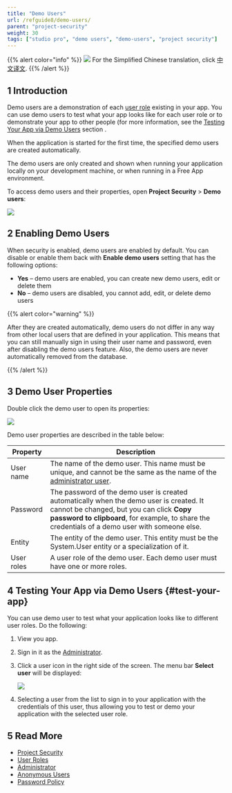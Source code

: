 ```yaml
---
title: "Demo Users"
url: /refguide8/demo-users/
parent: "project-security"
weight: 30
tags: ["studio pro", "demo users", "demo-users", "project security"]
---
```


{{% alert color="info" %}}
<img src="/attachments/china.png" style="display: inline-block; margin: 0" /> For the Simplified Chinese translation, click [中文译文](https://cdn.mendix.tencent-cloud.com/documentation/refguide8/demo-users.pdf).
{{% /alert %}}

## 1 Introduction

Demo users are a demonstration of each [user role](/refguide8/user-roles/) existing in your app. You can use demo users to test what your app looks like for each user role or to demonstrate your app to other people (for more information, see the [Testing Your App via Demo Users](#test-your-app) section . 

When the application is started for the first time, the specified demo users are created automatically.

The demo users are only created and shown when running your application locally on your development machine, or when running in a Free App environment.

To access demo users and their properties, open **Project Security** > **Demo users**:

![](/attachments/refguide8/modeling/menus/view-menu/project-explorer/security/project-security/demo-users/demo-users-tab.png)

## 2 Enabling Demo Users

When security is enabled, demo users are enabled by default. You can disable or enable them back with **Enable demo users** setting that has the following options:

* **Yes** – demo users are enabled, you can create new demo users, edit or delete them
* **No** – demo users are disabled, you cannot add, edit, or delete demo users

{{% alert color="warning" %}}

After they are created automatically, demo users do not differ in any way from other local users that are defined in your application. This means that you can still manually sign in using their user name and password, even after disabling the demo users feature. Also, the demo users are never automatically removed from the database.

{{% /alert %}}

## 3 Demo User Properties

Double click the demo user to open its properties:

![](/attachments/refguide8/modeling/menus/view-menu/project-explorer/security/project-security/demo-users/demo-user-properties.png)

Demo user properties are described in the table below:

| Property   | Description                                                  |
| ---------- | ------------------------------------------------------------ |
| User name  | The name of the demo user. This name must be unique, and cannot be the same as the name of the [administrator user](/refguide8/administrator/). |
| Password   | The password of the demo user is created automatically when the demo user is created. It cannot be changed, but you can click **Copy password to clipboard**, for example, to share the credentials of a demo user with someone else. |
| Entity     | The entity of the demo user. This entity must be the System.User entity or a specialization of it. |
| User roles | A user role of the demo user. Each demo user must have one or more roles. |

## 4 Testing Your App via Demo Users {#test-your-app}

You can use demo user to test what your application looks like to different user roles. Do the following:

1. View you app.
2. Sign in it as the [Administrator](/refguide8/administrator/).
3.  Click a user icon in the right side of the screen. The menu bar **Select user** will be displayed: 

	![](/attachments/refguide8/modeling/menus/view-menu/project-explorer/security/project-security/demo-users/demo-users-example.png)
	
4. Selecting a user from the list to sign in to your application with the credentials of this user, thus allowing you to test or demo your application with the selected user role.

## 5 Read More

* [Project Security](/refguide8/project-security/)
* [User Roles](/refguide8/user-roles/)
* [Administrator](/refguide8/administrator/)
* [Anonymous Users](/refguide8/anonymous-users/)
* [Password Policy](/refguide8/password-policy/)
